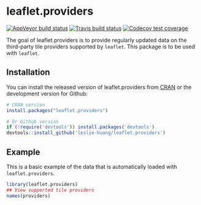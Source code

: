# leaflet.providers

<!-- badges: start -->
[![AppVeyor build status](https://ci.appveyor.com/api/projects/status/github/leslie-huang/leaflet.providers?branch=master&svg=true)](https://ci.appveyor.com/project/leslie-huang/leaflet.providers)
[![Travis build status](https://travis-ci.org/leslie-huang/leaflet.providers.svg?branch=master)](https://travis-ci.org/leslie-huang/leaflet.providers)
[![Codecov test coverage](https://codecov.io/gh/leslie-huang/leaflet.providers/branch/master/graph/badge.svg)](https://codecov.io/gh/leslie-huang/leaflet.providers?branch=master)
<!-- badges: end -->

The goal of leaflet.providers is to provide regularly updated data on the third-party tile providers supported by `leaflet`. This package is to be used with `leaflet`.

## Installation

You can install the released version of leaflet.providers from [CRAN](https://CRAN.R-project.org) or the development version for Github:

``` r
# CRAN version
install.packages("leaflet.providers")

# Or Github version
if (!require('devtools')) install.packages('devtools')
devtools::install_github('leslie-huang/leaflet.providers')
```

## Example

This is a basic example of the data that is automatically loaded with `leaflet.providers`.

``` r
library(leaflet.providers)
## View supported tile providers
names(providers)
```

